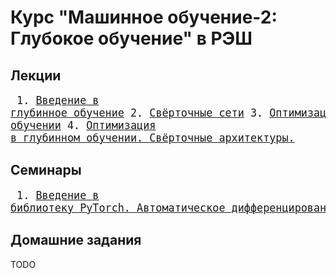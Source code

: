 # Курс "Машинное обучение-2: Глубокое обучение" в РЭШ

## Лекции

<big><pre>
    1.  [Введение в глубинное обучение](./lectures/lecture01-intro.pdf)
    2.  [Свёрточные сети](./lectures/lecture02-convnets.pdf)
    3.  [Оптимизация в глубинном обучении](./lectures/lecture03-optimization.pdf)
    4.  [Оптимизация в глубинном обучении. Свёрточные архитектуры.](./lectures/lecture04-convnets.pdf)
</pre></big>

## Семинары

<big><pre>
    1.  [Введение в библиотеку PyTorch. Автоматическое дифференцирование](./seminars/seminar01-intro.ipynb)
    2.  [Простые нейронные сети](./seminars/seminar02-simple_nn.ipynb)
</pre></big>

## Домашние задания

TODO